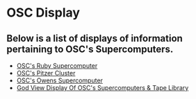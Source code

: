 # OSC Display
## Below is a list of displays of information pertaining to OSC's Supercomputers.

* [OSC's Ruby Supercomputer](https://kinanalattar.github.io/osc-display/osc_display_1s.htm)
* [OSC's Pitzer Cluster](https://kinanalattar.github.io/osc-display/osc_display_2s.htm)
* [OSC's Owens Supercomputer](https://kinanalattar.github.io/osc-display/osc_display_3s.htm)
* [God View Display Of OSC's Supercomputers & Tape Library](https://kinanalattar.github.io/osc-display/osc_display_all_1.htm)
